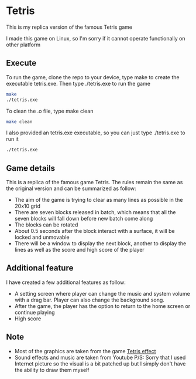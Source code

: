 # Tetris
This is my replica version of the famous Tetris game

I made this game on Linux, so I'm sorry if it cannot operate functionally on other platform

## Execute
To run the game, clone the repo to your device, type make to create the executable tetris.exe. Then type ./tetris.exe to run the game

```bash
make
./tetris.exe
```

To clean the .o file, type make clean

```bash
make clean
```

I also provided an tetris.exe executable, so you can just type ./tetris.exe to run it

```bash
./tetris.exe
```

## Game details
This is a replica of the famous game Tetris. The rules remain the same as the original version and can be summarized as follow:
- The aim of the game is trying to clear as many lines as possible in the 20x10 grid
- There are seven blocks released in batch, which means that all the seven blocks will fall down before new batch come along
- The blocks can be rotated
- About 0.5 seconds after the block interact with a surface, it will be locked and unmovable
- There will be a window to display the next block, another to display the lines as well as the score and high score of the player

## Additional feature
I have created a few additional features as follow:
- A setting screen where player can change the music and system volume with a drag bar. Player can also change the background song.
- After the game, the player has the option to return to the home screen or continue playing
- High score

## Note
- Most of the graphics are taken from the game [Tetris effect](https://www.tetriseffect.game/)
- Sound effects and music are taken from Youtube
P/S: Sorry that I used Internet picture so the visual is a bit patched up but I simply don't have the ability to draw them myself